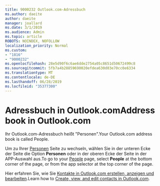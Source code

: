 ```yaml
---
title: 9000232 Outlook.com-Adressbuch
ms.author: daeite
author: daeite
manager: joallard
ms.date: 3/1/2019
ms.audience: Admin
ms.topic: article
ROBOTS: NOINDEX, NOFOLLOW
localization_priority: Normal
ms.custom:
- "1816"
- "9000232"
ms.openlocfilehash: 28e5d90f6c6ae6dde2754a05c8651d50672499c8
ms.sourcegitcommit: 5fb7a4b28859690020efdea630d03e70cc0e6334
ms.translationtype: MT
ms.contentlocale: de-DE
ms.lasthandoff: 06/28/2019
ms.locfileid: "35377300"
---
```

# <a name="address-book-in-outlookcom"></a><span data-ttu-id="47fcc-102">Adressbuch in Outlook.com</span><span class="sxs-lookup"><span data-stu-id="47fcc-102">Address book in Outlook.com</span></span>

<span data-ttu-id="47fcc-103">Ihr Outlook.com-Adressbuch heißt "Personen".</span><span class="sxs-lookup"><span data-stu-id="47fcc-103">Your Outlook.com address book is called People.</span></span>

<span data-ttu-id="47fcc-104">Um zu Ihrer [Personen](https://outlook.live.com/people/) Seite zu wechseln, wählen Sie in der unteren Ecke der Seite die Option **Personen** oder in der oberen Ecke der Seite in der APP-Auswahl aus.</span><span class="sxs-lookup"><span data-stu-id="47fcc-104">To go to your [People](https://outlook.live.com/people/) page, select **People** at the bottom corner of the page, or from the app selector at the top corner of the page.</span></span>

<span data-ttu-id="47fcc-105">Hier erfahren Sie, wie Sie [Kontakte in Outlook.com erstellen, anzeigen und bearbeiten](https://support.office.com/article/5b909158-036e-4820-92f7-2a27f57b9f01).</span><span class="sxs-lookup"><span data-stu-id="47fcc-105">Learn how to [Create, view, and edit contacts in Outlook.com](https://support.office.com/article/5b909158-036e-4820-92f7-2a27f57b9f01).</span></span>